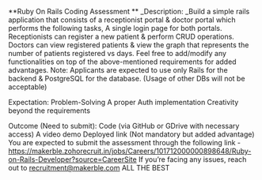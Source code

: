 **Ruby On Rails Coding Assessment
**
_Description:
_Build a simple rails application that consists of a receptionist portal & doctor portal which performs the following tasks,
A single login page for both portals.
Receptionists can register a new patient & perform CRUD operations.
Doctors can view registered patients & view the graph that represents the number of patients registered vs days.
Feel free to add/modify any functionalities on top of the above-mentioned requirements for added advantages.
Note: Applicants are expected to use only Rails for the backend & PostgreSQL for the database. (Usage of other DBs will not be acceptable)

Expectation:
Problem-Solving 
A proper Auth implementation
Creativity beyond the requirements

Outcome (Need to submit):
Code (via GitHub or GDrive with necessary access)
A video demo
Deployed link (Not mandatory but added advantage)
You are expected to submit the assessment through the following link -  https://makerble.zohorecruit.in/jobs/Careers/101712000000898648/Ruby-on-Rails-Developer?source=CareerSite
If you’re facing any issues, reach out to recruitment@makerble.com 
ALL THE BEST
